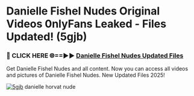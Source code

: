 # Danielle Fishel Nudes Original Videos 0nlyFans Leaked - Files Updated! (5gjb)

<h3>🔴 CLICK HERE 🌐==►► <a href="https://tinyurl.com/5h6xmrr3" rel="nofollow">Danielle Fishel Nudes Updated Files</a></h3>

Get Danielle Fishel Nudes and all content. Now you can access all videos and pictures of Danielle Fishel Nudes. New Updated Files 2025!

[![5gjb](https://i.imgur.com/KVD873Z.gif)](https://tinyurl.com/5h6xmrr3)
danielle horvat nude